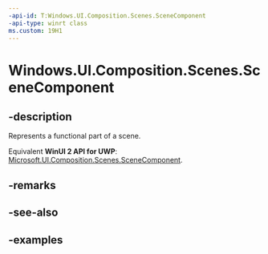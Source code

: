 ```yaml
---
-api-id: T:Windows.UI.Composition.Scenes.SceneComponent
-api-type: winrt class
ms.custom: 19H1
---
```


<!-- Class syntax.
public class SceneComponent : SceneObject, SceneObject
-->

# Windows.UI.Composition.Scenes.SceneComponent

## -description

Represents a functional part of a scene.

Equivalent **WinUI 2 API for UWP**: [Microsoft.UI.Composition.Scenes.SceneComponent](/windows/winui/api/microsoft.ui.composition.scenes.scenecomponent).

## -remarks

## -see-also

## -examples

